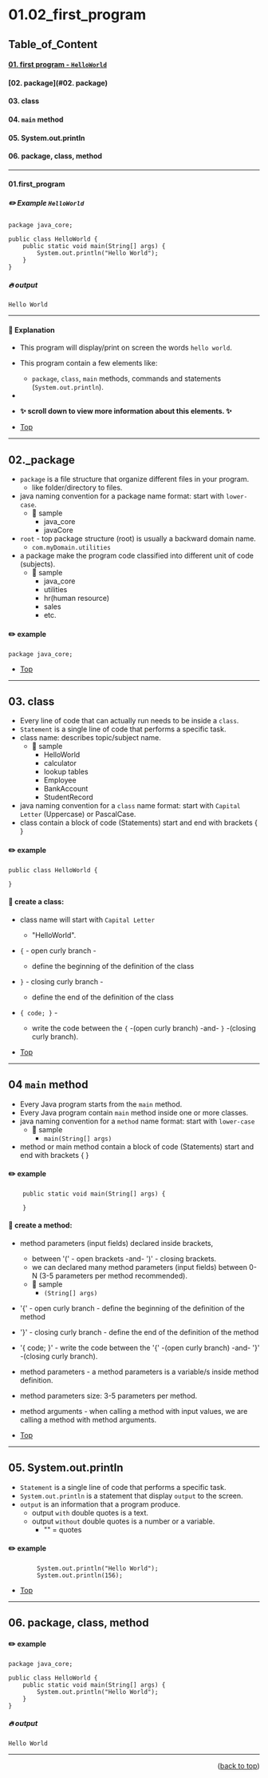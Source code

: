 <a name="topage"></a>

# 01.02_first_program


## Table_of_Content
 
#### [**01.** first program - `HelloWorld`](#01.first_program)
#### [**02.** package](#02. package)
#### **03.** class
#### **04.** `main` method
#### **05.** System.out.println
#### **06.** package, class, method


-----

#### 01.first_program

##### ✏️ Example `HelloWorld`

```
package java_core;

public class HelloWorld {
	public static void main(String[] args) {
		System.out.println("Hello World");
	}
}
```

##### 🔥 output

```
Hello World
```


-----

#### 🔎 Explanation

* This program will display/print on screen the words `hello world`.
* This program contain a few elements like:
    * `package`, `class`, `main` methods, commands and statements (`System.out.println`).
*
* **✨ scroll down to view more information about this elements. ✨**

* [Top](#topage)

----- 


## 02._package 
* `package` is a file structure that organize different files in your program.
   * like folder/directory to files.
* java naming convention for a package name format: start with `lower-case`.
   * 📍 sample
       * java_core
       * javaCore
* `root` - top package structure (root) is usually a backward domain name.
   * `com.myDomain.utilities`
* a package make the program code classified into different unit of code (subjects).
   * 📍 sample
       * java_core
       * utilities
       * hr(human resource)
       * sales
       * etc.
  
#### ✏️ example 
```
package java_core;
```

* [Top](#topage)

----- 

## 03. class

* Every line of code that can actually run needs to be inside a `class`.
* `Statement` is a single line of code that performs a specific task.
* class name: describes topic/subject name.
   * 📍 sample
      * HelloWorld
      * calculator
      * lookup tables
      * Employee
      * BankAccount
      * StudentRecord
* java naming convention for a `class` name format: start with `Capital Letter` (Uppercase) or PascalCase.
* class contain a block of code (Statements) start and end with brackets { }

#### ✏️ example  
```
public class HelloWorld {

}
```

#### 🔎 create a class:
   * class name will start with `Capital Letter`
      * "HelloWorld".
   * `{` - open curly branch -
      * define the beginning of the definition of the class 
   * `}` - closing curly branch -
      * define the end of the definition of the class
   * `{ code; }` -
      * write the code between the `{` -(open curly branch) -and- `}` -(closing curly branch).


* [Top](#topage)

----- 


## 04 `main` method

* Every Java program starts from the `main` method.
* Every Java program contain `main` method inside one or more classes.
* java naming convention for a `method` name format: start with `lower-case`
   * 📍 sample
      * `main(String[] args)` 
* method or main method contain a block of code (Statements) start and end with brackets { }

#### ✏️ example 
```
	public static void main(String[] args) {

	}
```

#### 🔎 create a method:

* method parameters (input fields) declared inside brackets, 
   * between '(' - open brackets -and- ')' - closing brackets.
   * we can declared many method parameters (input fields) between 0-N (3-5 parameters per method recommended).
   * 📍 sample
      * `(String[] args)` 
* '{' - open curly branch - define the beginning of the definition of the method 
* '}' - closing curly branch - define the end of the definition of the method
* '{ code; }' - write the code between the '{' -(open curly branch) -and- '}' -(closing curly branch).

* method parameters - a method parameters is a variable/s inside method definition.
* method parameters size: 3-5 parameters per method.

* method arguments - when calling a method with input values, we are calling a method with method arguments.



* [Top](#topage)

----- 


## 05. System.out.println

* `Statement` is a single line of code that performs a specific task.
* `System.out.println` is a statement that display `output` to the screen.
* `output` is an information that a program produce.
   * output `with` double quotes is a text.
   * output `without` double quotes is a number or a variable.
      * "" = quotes  

#### ✏️ example 
```
		System.out.println("Hello World");
		System.out.println(156);
```


* [Top](#topage)

----- 


## 06. package, class, method

#### ✏️ example 

```
package java_core;

public class HelloWorld {
	public static void main(String[] args) {
		System.out.println("Hello World");
	}
}
```

##### 🔥 output

```
Hello World
```

----- 


<p align="right">(<a href="#topage">back to top</a>)</p>
<br/>
<br/>
